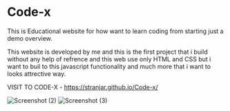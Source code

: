 # Code-x
This is Educational website for how want to learn coding from starting just a demo overview.

This website is developed by me and this is the first project that  i build without any help of refrence and this web use only HTML and CSS but i want to buil to this javascript functionality and much more that i want to looks attrective way.

VISIT TO CODE-X - https://stranjar.github.io/Code-x/

![Screenshot (2)](https://user-images.githubusercontent.com/114976458/208484822-7716c5a5-0408-497b-bbca-a38bc2f46e48.png)
![Screenshot (3)](https://user-images.githubusercontent.com/114976458/208484900-168520e8-d967-4c3d-bc39-86fe465c9bd8.png)
